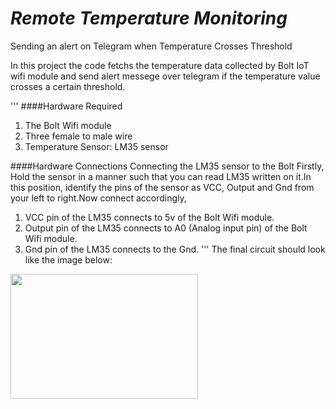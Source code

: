 # *Remote Temperature Monitoring* 

Sending an alert on Telegram when Temperature Crosses Threshold

In this project the code fetchs the temperature data collected by Bolt IoT wifi module and send alert messege over telegram if the temperature
value crosses a certain threshold.

'''
####Hardware Required
1. The Bolt Wifi module
2. Three female to male wire
3. Temperature Sensor: LM35 sensor

####Hardware Connections
Connecting the LM35 sensor to the Bolt
Firstly, Hold the sensor in a manner such that you can read LM35 written on it.In this position, identify the pins of the sensor as VCC, Output and Gnd from your left to right.Now connect accordingly,
1. VCC pin of the LM35 connects to 5v of the Bolt Wifi module.
2. Output pin of the LM35 connects to A0 (Analog input pin) of the Bolt Wifi module.
3. Gnd pin of the LM35 connects to the Gnd.
'''
The final circuit should look like the image below:
<img src="https://github.com/Shubhadeep394/remote-temperature-monitoring/blob/master/images/circuit.JPG" width="300" height="200">

